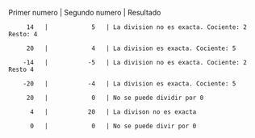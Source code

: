 Primer numero | Segundo numero | Resultado

         14   |            5   | La division no es exacta. Cociente: 2 Resto: 4
         
         20   |            4   | La division es exacta. Cociente: 5       
         
        -14   |           -5   | La division no es exacta. Cociente: 2 Resto 4
        
        -20   |           -4   | La division es exacta. Cociente: 5
        
         20   |            0   | No se puede dividir por 0  
         
          4   |           20   | La divison no es exacta   
          
          0   |            0   | No se puede divir por 0
